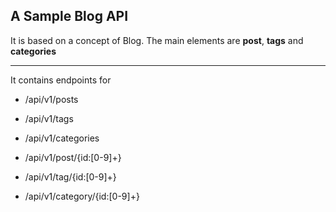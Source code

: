 ## A Sample Blog API

It is based on a concept of Blog.
The main elements are __post__, __tags__ and __categories__  

---

It contains endpoints for 
+ /api/v1/posts
+ /api/v1/tags
+ /api/v1/categories

+ /api/v1/post/{id:[0-9]+}
+ /api/v1/tag/{id:[0-9]+}
+ /api/v1/category/{id:[0-9]+}
